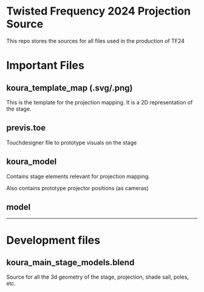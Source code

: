# Twisted Frequency 2024 Projection Source

This repo stores the sources for all files used in the production of TF24

# Important Files

## koura_template_map (.svg/.png)

This is the template for the projection mapping. It is a 2D representation of the stage.

## previs.toe

Touchdesigner file to prototype visuals on the stage

## koura_model

Contains stage elements relevant for projection mapping.

Also contains prototype projector positions (as cameras)

## model

---

# Development files

## koura_main_stage_models.blend

Source for all the 3d geometry of the stage, projection, shade sail, poles, etc.
